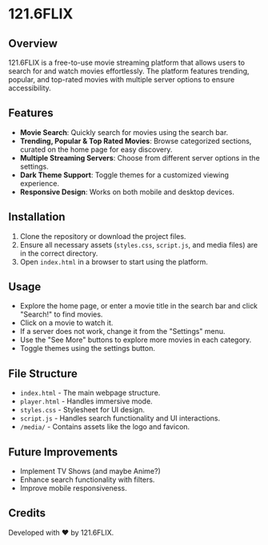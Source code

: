 # 121.6FLIX

## Overview

121.6FLIX is a free-to-use movie streaming platform that allows users to search for and watch movies effortlessly. The platform features trending, popular, and top-rated movies with multiple server options to ensure accessibility.

## Features

- **Movie Search**: Quickly search for movies using the search bar.
- **Trending, Popular & Top Rated Movies**: Browse categorized sections, curated on the home page for easy discovery.
- **Multiple Streaming Servers**: Choose from different server options in the settings.
- **Dark Theme Support**: Toggle themes for a customized viewing experience.
- **Responsive Design**: Works on both mobile and desktop devices.

## Installation

1. Clone the repository or download the project files.
2. Ensure all necessary assets (`styles.css`, `script.js`, and media files) are in the correct directory.
3. Open `index.html` in a browser to start using the platform.

## Usage

- Explore the home page, or enter a movie title in the search bar and click "Search!" to find movies.
- Click on a movie to watch it.
- If a server does not work, change it from the "Settings" menu.
- Use the "See More" buttons to explore more movies in each category.
- Toggle themes using the settings button.

## File Structure

- `index.html` - The main webpage structure.
- `player.html` - Handles immersive mode.
- `styles.css` - Stylesheet for UI design.
- `script.js` - Handles search functionality and UI interactions.
- `/media/` - Contains assets like the logo and favicon.

## Future Improvements

- Implement TV Shows (and maybe Anime?)
- Enhance search functionality with filters.
- Improve mobile responsiveness.

## Credits

Developed with ❤️ by 121.6FLIX.
